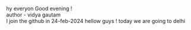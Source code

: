 hy everyon Good evening ! <br>
author - vidya gautam <br>
I join the github in 24-feb-2024
hellow guys !
today we are going to delhi
